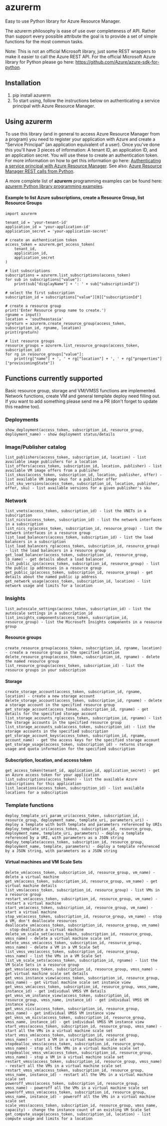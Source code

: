 # azurerm
Easy to use Python library for Azure Resource Manager.

The azurerm philosophy is ease of use over completeness of API. Rather than support every possible attribute the goal is to provide a set of simple functions for the most common tasks. 

Note: This is not an official Microsoft library, just some REST wrappers to make it easier to call the Azure REST API. For the official Microsoft Azure library for Python please go here: <a href="https://github.com/Azure/azure-sdk-for-python">https://github.com/Azure/azure-sdk-for-python</a>.

## Installation
1. pip install azurerm
2. To start using, follow the instructions below on authenticating a service principal with Azure Resource Manager.

## Using azurerm
To use this library (and in general to access Azure Resource Manager from a program) you need to register your application with Azure and create a "Service Principal" (an application equivalent of a user). Once you've done this you'll have 3 pieces of information: A tenant ID, an application ID, and an application secret. You will use these to create an authentication token. For more information on how to get this information go here: <a href ="https://azure.microsoft.com/en-us/documentation/articles/resource-group-authenticate-service-principal/">Authenticating a service principal with Azure Resource Manager</a>. See also: <a href="https://msftstack.wordpress.com/2016/01/05/azure-resource-manager-authentication-with-python/">Azure Resource Manager REST calls from Python</a>.

A more complete list of **azurerm** programming examples can be found here: <a href="https://github.com/gbowerman/azurerm/blob/master/examples.md">azurerm Python library programming examples</a>.

#### Example to list Azure subscriptions, create a Resource Group, list Resource Groups
```
import azurerm

tenant_id = 'your-tenant-id'
application_id = 'your-application-id'
application_secret = 'your-application-secret'

# create an authentication token
access_token = azurerm.get_access_token(
    tenant_id,
    application_id,
    application_secret
)

# list subscriptions
subscriptions = azurerm.list_subscriptions(access_token)
for sub in subscriptions["value"]:
    print(sub["displayName"] + ': ' + sub["subscriptionId"])

# select the first subscription
subscription_id = subscriptions["value"][0]["subscriptionId"]

# create a resource group
print('Enter Resource group name to create.')
rgname = input()
location = 'southeastasia'
rgreturn = azurerm.create_resource_group(access_token, subscription_id, rgname, location)
print(rgreturn)

# list resource groups
resource_groups = azurerm.list_resource_groups(access_token, subscription_id)
for rg in resource_groups["value"]:
    print(rg["name"] + ', ' + rg["location"] + ', ' + rg["properties"]["provisioningState"])
```    
## Functions currently supported
Basic resource group, storage and VM/VMSS functions are implemented. Network functions, create VM and general template deploy need filling out. If you want to add something please send me a PR (don't forget to update this readme too).

### Deployments
```
show_deployment(access_token, subscription_id, resource_group, deployment_name) - show deployment status/details
```

### Image/Publisher catalog
```
list_publishers(access_token, subscription_id, location) - list available image publishers for a location
list_offers(access_token, subscription_id, location, publisher) - list available VM image offers from a publisher
list_skus(access_token, subscription_id, location, publisher, offer) - list available VM image skus for a publisher offer
list_sku_versions(access_token, subscription_id, location, publisher, offer, sku) - list available versions for a given publisher's sku
```

### Network
```
list_vnets(access_token, subscription_id) - list the VNETs in a subscription
list_nics(access_token, subscription_id) - list the network interfaces in a subscription
list_nics_rg(access_token, subscription_id, resource_group) - list the network interfaces in a resource group	
list_load_balancers(access_token, subscription_id) - list the load balancers in a subscription
list_load_balancers_rg(access_token, subscription_id, resource_group) - list the load balancers in a resource group
get_load_balancer(access_token, subscription_id, resource_group, lb_name) - get details about a load balancer
list_public_ips(access_token, subscription_id, resource_group) - list the public ip addresses in a resource group	
get_public_ip(access_token, subscription_id, resource_group) - get details about the named public ip address
get_network_usage(access_token, subscription_id, location) - list network usage and limits for a location
```

### Insights
```
list_autoscale_settings(access_token, subscription_id) - list the autoscale settings in a subscription_id
list_insights_components(access_token, subscription_id, resource_group) - list the Microsoft Insights components in a resource group	
```

#### Resource groups
```
create_resource_group(access_token, subscription_id, rgname, location) - create a resource group in the specified location  
delete_resource_group(access_token, subscription_id, rgname) - delete the named resource group  
list_resource_groups(access_token, subscription_id) - list the resource groups in your subscription  
```

#### Storage
```
create_storage_account(access_token, subscription_id, rgname, location) - create a new storage account
delete_storage_account(access_token, subscription_id, rgname) - delete a storage account in the specified resource group
get_storage_account(access_token, subscription_id, rgname) - get details for the specified storage account
list_storage_accounts_rg(access_token, subscription_id, rgname) - list the storage accounts in the specified resource group
list_storage_accounts_sub(access_token, subscription_id) - list the storage accounts in the specified subscription
get_storage_account_keys(access_token, subscription_id, rgname, account_name) - get the access keys for the specified storage account
get_storage_usage(access_token, subscription_id) - returns storage usage and quota information for the specified subscription
```

#### Subscription, location, and access token
```
get_access_token(tenant_id, application_id, application_secret) - get an Azure access token for your application  
list_subscriptions(access_token) - list the available Azure subscriptions for this application  
list_locations(access_token, subscrpition_id) - list available locations for a subscription
```

### Template functions
```
deploy_template_uri_param_uri(access_token, subscription_id, resource_group, deployment_name, template_uri, parameters_uri) - deploy a template with both template and parameters referenced by URIs
deploy_template_uri(access_token, subscription_id, resource_group, deployment_name, template_uri, parameters) - deploy a template referenced by a URI, with parameters as a JSON string
deploy_template(access_token, subscription_id, resource_group, deployment_name, template, parameters) - deploy a template referenced by a JSON string, with parameters as a JSON string
```

#### Virtual machines and VM Scale Sets
```
delete_vm(access_token, subscription_id, resource_group, vm_name) - delete a virtual machine
get_vm(access_token, subscription_id, resource_group, vm_name) - get virtual machine details
list_vms(access_token, subscription_id, resource_group) - list VMs in a resource group
restart_vm(access_token, subscription_id, resource_group, vm_name) - restart a virtual machine
start_vm(access_token, subscription_id, resource_group, vm_name) - start a virtual machine
stop_vm(access_token, subscription_id, resource_group, vm_name) - stop a VM, don't deallocate resources
deallocate_vm(access_token, subscription_id, resource_group, vm_name) - stop-deallocate a virtual machine
delete_vm_scale_set(access_token, subscription_id, resource_group, vmss_name) - delete a virtual machine scale set
delete_vmss_vm(access_token, subscription_id, resource_group, vmss_name) - delete a VM in a VM Scale Set
list_vmss_vms(access_token, subscription_id, resource_group, vmss_name) - list the VMs in a VM Scale Set
list_vm_scale_sets(access_token, subscription_id, rgname) - list the VM Scale Sets in a resource group
get_vmss(access_token, subscription_id, resource_group, vmss_name) - get virtual machine scale set details
get_vmss_instance_view(access_token, subscription_id, resource_group, vmss_name) - get virtual machine scale set instance view
get_vmss_vm(access_token, subscription_id, resource_group, vmss_name, instance_id) - get individual VMSS VM details
get_vmss_vm_instance_view(access_token, subscription_id, resource_group, vmss_name, instance_id) - get individual VMSS VM instance view
get_vmss_nics(access_token, subscription_id, resource_group, vmss_name) - get individual VMSS VM instance view
get_vmss_vm_nics(access_token, subscription_id, resource_group, vmss_name, instance_id) - get individual VMSS VM instance view
start_vmss(access_token, subscription_id, resource_group, vmss_name) - start all the VMs in a virtual machine scale set
start_vmss_vm(access_token, subscription_id, resource_group, vmss_name) - start a VM in a virtual machine scale set
stopdealloc_vmss(access_token, subscription_id, resource_group, vmss_name) - stop all the VMs in a virtual machine scale set
stopdealloc_vmss_vm(access_token, subscription_id, resource_group, vmss_name) - stop a VM in a virtual machine scale set
restart_vmss(access_token, subscription_id, resource_group, vmss_name) - restart all the VMs in a virtual machine scale set
restart_vmss_vm(access_token, subscription_id, resource_group, vmss_name, instance_id) - restart all the VMs in a virtual machine scale set
poweroff_vmss(access_token, subscription_id, resource_group, vmss_name) - poweroff all the VMs in a virtual machine scale set
poweroff_vmss_vm(access_token, subscription_id, resource_group, vmss_name, instance_id) - poweroff all the VMs in a virtual machine scale set
scale_vmss(access_token, subscription_id, resource_group, vmss_name, capacity) - change the instance count of an existing VM Scale Set
get_compute_usage(access_token, subscription_id, location) - list compute usage and limits for a location
```